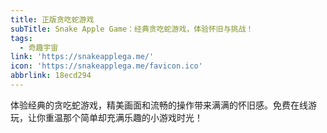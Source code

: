 ```yaml
---
title: 正版贪吃蛇游戏
subTitle: Snake Apple Game：经典贪吃蛇游戏，体验怀旧与挑战！
tags:
  - 奇趣宇宙
link: 'https://snakeapplega.me/'
icon: 'https://snakeapplega.me/favicon.ico'
abbrlink: 18ecd294
---
```


体验经典的贪吃蛇游戏，精美画面和流畅的操作带来满满的怀旧感。免费在线游玩，让你重温那个简单却充满乐趣的小游戏时光！